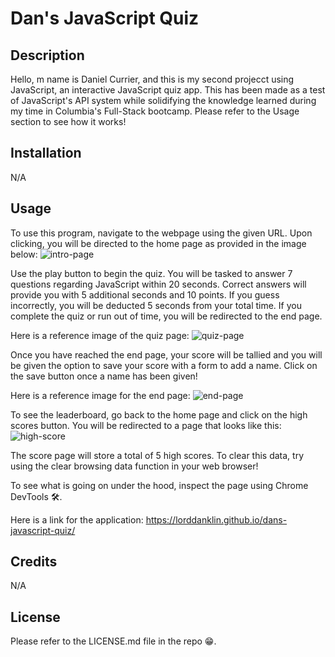 # Dan's JavaScript Quiz

## Description
Hello, m name is Daniel Currier, and this is my second projecct using JavaScript, an interactive JavaScript quiz app. This has been made as a test of JavaScript's API system while solidifying the knowledge learned during my time in Columbia's Full-Stack bootcamp. Please refer to the Usage section to see how it works!

## Installation
N/A
## Usage
To use this program, navigate to the webpage using the given URL. Upon clicking, you will be directed to the home page as provided in the image below: 
![intro-page](https://user-images.githubusercontent.com/112973907/199821136-b2df72b8-968b-49cf-a367-f07f1e5e1ae8.png)


Use the play button to begin the quiz. You will be tasked to answer 7 questions regarding JavaScript within 20 seconds. Correct answers will provide you with 5 additional seconds and 10 points. If you guess incorrectly, you will be deducted 5 seconds from your total time. If you complete the quiz or run out of time, you will be redirected to the end page. 

Here is a reference image of the quiz page: 
![quiz-page](https://user-images.githubusercontent.com/112973907/199821193-160f454f-4a75-4beb-bac0-1cfffbb15359.png)

Once you have reached the end page, your score will be tallied and you will be given the option to save your score with a form to add a name. Click on the save button once a name has been given!

Here is a reference image for the end page:
![end-page](https://user-images.githubusercontent.com/112973907/199821235-51cde9cd-f642-4e34-8413-a228c254ab34.png)

To see the leaderboard, go back to the home page and click on the high scores button. You will be redirected to a page that looks like this:
![high-score](https://user-images.githubusercontent.com/112973907/199821277-d4c22f3e-92dd-4284-b194-ea31debb1eaf.png)

The score page will store a total of 5 high scores. To clear this data, try using the clear browsing data function in your web browser!

To see what is going on under the hood, inspect the page using Chrome DevTools 🛠.

Here is a link for the application: https://lorddanklin.github.io/dans-javascript-quiz/

## Credits
N/A

## License
Please refer to the LICENSE.md file in the repo 😁.

